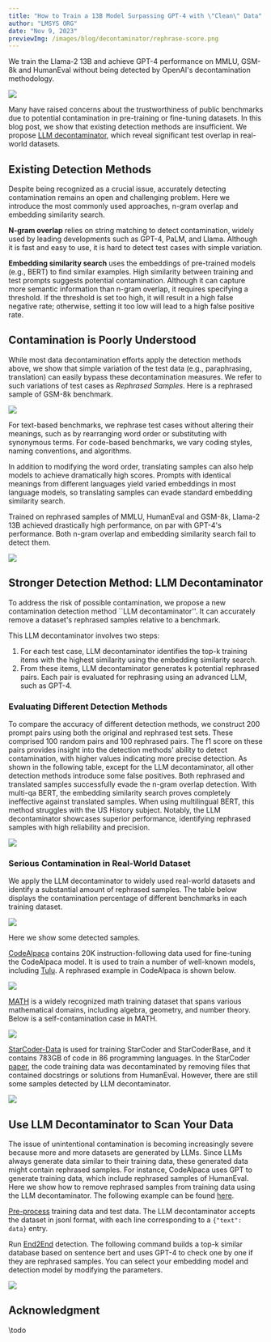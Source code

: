 ```yaml
---
title: "How to Train a 13B Model Surpassing GPT-4 with \"Clean\" Data"
author: "LMSYS ORG"
date: "Nov 9, 2023"
previewImg: /images/blog/decontaminator/rephrase-score.png
---
```



We train the Llama-2 13B and achieve GPT-4 performance on MMLU, GSM-8k and HumanEval without being detected by OpenAI's decontamination methodology.


<img src="/images/blog/decontaminator/rephrase-score.png" style="display:block; margin-top: auto; margin-left: auto; margin-right: auto; margin-bottom: auto;"></img>

Many have raised concerns about the trustworthiness of public benchmarks due to potential contamination in pre-training or fine-tuning datasets.
In this blog post, we show that existing detection methods are insufficient.
We propose [LLM decontaminator](https://github.com/lm-sys/llm-decontaminator), which reveal significant test overlap in real-world datasets.

## **Existing Detection Methods**

Despite being recognized as a crucial issue, accurately detecting contamination remains an open and challenging problem. 
Here we introduce the most commonly used approaches, n-gram overlap and embedding similarity search.

  **N-gram overlap** relies on string matching to detect contamination, widely used by leading developments such as GPT-4, PaLM, and Llama. Although it is fast and easy to use, it is hard to detect test cases with simple variation.


  **Embedding similarity search** uses the embeddings of pre-trained models (e.g., BERT) to find similar examples. High similarity between training and test prompts suggests potential contamination.
   Although it can capture more semantic information than n-gram overlap, it requires specifying a threshold. 
   If the threshold is set too high, it will result in a high false negative rate; otherwise, setting it too low will lead to a high false positive rate.



## **Contamination is Poorly Understood**

While most data decontamination efforts apply the detection methods above, we show that simple variation of the test data (e.g., paraphrasing, translation) can easily bypass these decontamination measures.
We refer to such variations of test cases as _Rephrased Samples_.
Here is a rephrased sample of GSM-8k benchmark.

<img src="/images/blog/decontaminator/gsm-8k-rephrase.png" style="display:block; margin-top: auto; margin-left: auto; margin-right: auto; margin-bottom: auto;"></img>

For text-based benchmarks, we rephrase test cases without altering their meanings, such as by rearranging word order or substituting with synonymous terms. For code-based benchmarks, we vary coding styles, naming conventions, and algorithms.

In addition to modifying the word order, translating samples can also help models to achieve dramatically high scores. 
Prompts with identical meanings from different languages yield varied embeddings in most language models, so translating samples can evade standard embedding similarity search.

<!-- Furthermore, we demonstrate that if such rephrased samples are not eliminated, a 13B model can easily overfit the test benchmark. -->
Trained on rephrased samples of MMLU, HumanEval and GSM-8k, Llama-2 13B achieved drastically high performance, on par with GPT-4's performance.
Both n-gram overlap and embedding similarity search fail to detect them.

<img src="/images/blog/decontaminator/overview.png" style="display:block; margin:auto; max-width:100%; height:auto;">


## **Stronger Detection Method: LLM Decontaminator**

To address the risk of possible contamination, we propose a new contamination detection method ``LLM decontaminator''.
It can accurately remove a dataset's rephrased samples relative to a benchmark.

This LLM decontaminator involves two steps:

  1. For each test case, LLM decontaminator identifies the top-k training items with the highest similarity using the embedding similarity search.
  2. From these items, LLM decontaminator generates k potential rephrased pairs. Each pair is evaluated for rephrasing using an advanced LLM, such as GPT-4.


### **Evaluating Different Detection Methods**

To compare the accuracy of different detection methods, we construct 200 prompt pairs using both the original and rephrased test sets. These comprised 100 random pairs and 100 rephrased pairs.
The f1 score on these pairs provides insight into the detection methods' ability to detect contamination, with higher values indicating more precise detection.
As shown in the following table, except for the LLM decontaminator, all other detection methods introduce some false positives. Both rephrased and translated samples successfully evade the n-gram overlap detection. With multi-qa BERT, the embedding similarity search proves completely ineffective against translated samples. When using multilingual BERT, this method struggles with the US History subject. Notably, the LLM decontaminator showcases superior performance, identifying rephrased samples with high reliability and precision.

<img src="/images/blog/decontaminator/MMLU-f1score.png" style="display:block; margin-top: auto; margin-left: auto; margin-right: auto; margin-bottom: auto;"></img>

### **Serious Contamination in Real-World Dataset**

We apply the LLM decontaminator to widely used real-world datasets and identify a substantial amount of rephrased samples. 
The table below displays the contamination percentage of different benchmarks in each training dataset.

<img src="/images/blog/decontaminator/real-world-rephrase.png" style="display:block; margin-top: auto; margin-left: auto; margin-right: auto; margin-bottom: auto;"></img>

Here we show some detected samples.

[CodeAlpaca](https://github.com/sahil280114/codealpaca) contains 20K instruction-following data used for fine-tuning the CodeAlpaca model. 
It is used to train a number of well-known models, including [Tulu](https://huggingface.co/TheBloke/tulu-30B-fp16).
A rephrased example in CodeAlpaca is shown below.

<img src="/images/blog/decontaminator/codealpaca-rephrase.png" style="display:block; margin-top: auto; margin-left: auto; margin-right: auto; margin-bottom: auto;"></img>

[MATH](https://github.com/hendrycks/math) is a widely recognized math training dataset that spans various mathematical domains, including algebra, geometry, and number theory. Below is a self-contamination case in MATH.

<img src="/images/blog/decontaminator/MATH-rephrase.png" style="display:block; margin-top: auto; margin-left: auto; margin-right: auto; margin-bottom: auto;"></img>

[StarCoder-Data](https://huggingface.co/datasets/bigcode/starcoderdata) is used for training StarCoder and StarCoderBase, and it contains 783GB of code in 86 programming languages. In the StarCoder [paper](https://arxiv.org/pdf/2305.06161.pdf), the code training data was decontaminated by removing files that contained docstrings or solutions from HumanEval. However, there are still some samples detected by LLM decontaminator.

<img src="/images/blog/decontaminator/starcoder-rephrase.png" style="display:block; margin-top: auto; margin-left: auto; margin-right: auto; margin-bottom: auto;"></img>

## **Use LLM Decontaminator to Scan Your Data**

The issue of unintentional contamination is becoming increasingly severe because more and more datasets are generated by LLMs. 
Since LLMs always generate data similar to their training data, these generated data might contain rephrased samples. For instance, CodeAlpaca uses GPT to generate training data, which include rephrased samples of HumanEval. 
Here we show how to remove rephrased samples from training data using the LLM decontaminator. The following example can be found [here](https://github.com/lm-sys/llm-decontaminator#detect).

[Pre-process](https://github.com/lm-sys/llm-decontaminator#pre-process) training data and test data.
The LLM decontaminator accepts the dataset in jsonl format, with each line corresponding to a `{"text": data}` entry.

Run [End2End](https://github.com/lm-sys/llm-decontaminator#end2end) detection.
The following command builds a top-k similar database based on sentence bert and uses GPT-4 to check one by one if they are rephrased samples. You can select your embedding model and detection model by modifying the parameters.

<img src="/images/blog/decontaminator/run-e2e.png" style="display:block; margin-top: auto; margin-left: auto; margin-right: auto; margin-bottom: auto;"></img>



## **Acknowledgment**
\todo
<!-- The OpenAI-compatible API server is primarily contributed by Shuo Yang, Siyuan Zhuang, and Xia Han. -->
